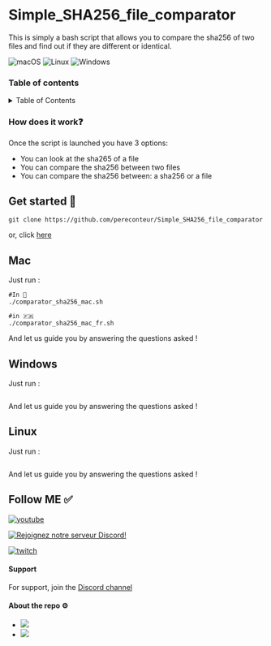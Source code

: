 # Simple_SHA256_file_comparator
This is simply a bash script that allows you to compare the sha256 of two files and find out if they are different or identical.

![macOS](https://img.shields.io/badge/-macOS-%23999999?style=flat-square&logo=macos&logoColor=white) 
![Linux](https://img.shields.io/badge/-Linux-%23FCC624?style=flat-square&logo=linux&logoColor=white)
![Windows](https://img.shields.io/badge/-Windows-%230078D6?style=flat-square&logo=windows&logoColor=white)

### Table of contents

<details>
  <summary>Table of Contents</summary>
  <ol>
    <li>
      <a href="#how-does-it-work-">How does it work❓</a>
    </li>
    <li>
      <a href="#get-started-">Get started 🚀</a>
      <ul>
        <li><a href="#mac">Mac</a></li>
        <li><a href="#windows">Windows</a></li>
        <li><a href="#linux">Linux</a></li>
      </ul>
    </li>
    <li><a href="#follow-me-">Follow ME ✅</a></li>
    <li><a href="#support">Support</a></li>
    <li><a href="#about-the-repo-">About the repo ⚙️</a></li>
  </ol>
</details>

### How does it work❓

Once the script is launched you have 3 options: 

- You can look at the sha265 of a file
- You can compare the sha256 between two files
- You can compare the sha256 between: a sha256 or a file

## Get started 🚀

```
git clone https://github.com/pereconteur/Simple_SHA256_file_comparator
```

or, click [here](https://github.com/pereconteur/Simple_SHA256_file_comparator/archive/refs/heads/main.zip)

## Mac

Just run : 

```
#In 🏴󠁧󠁢󠁥󠁮󠁧󠁿
./comparator_sha256_mac.sh

#in 🇫🇷
./comparator_sha256_mac_fr.sh
```

And let us guide you by answering the questions asked !

## Windows

Just run : 

```

```

And let us guide you by answering the questions asked !

## Linux

Just run : 

```
```

And let us guide you by answering the questions asked !

## Follow ME ✅

[![youtube](https://img.shields.io/youtube/channel/subscribers/UC5XJLz-Gnv8_T61wMXu-K-A?label=PereConteur&style=social)](https://www.youtube.com/channel/UC5XJLz-Gnv8_T61wMXu-K-A)

[![Rejoignez notre serveur Discord!](https://img.shields.io/badge/Discord-Join%20our%20server-blue?style=for-the-badge&logo=discord)](https://discord.gg/xY63gyVfaR)


[![twitch](https://img.shields.io/twitch/status/pereconteur?label=PereConteur&style=social)](https://www.twitch.tv/pereconteur)

#### Support

For support, join the [Discord channel](https://discord.gg/xY63gyVfaR)

#### About the repo ⚙️

 - ![](https://img.shields.io/github/repo-size/pereconteur/Simple_SHA256_file_comparator)
 - ![](https://img.shields.io/github/last-commit/pereconteur/Simple_SHA256_file_comparator)
